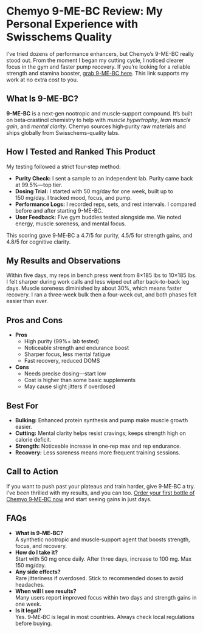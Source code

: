 <h1>Chemyo 9-ME-BC Review: My Personal Experience with Swisschems Quality</h1>

<p>I’ve tried dozens of performance enhancers, but Chemyo’s 9-ME-BC really stood out. From the moment I began my cutting cycle, I noticed clearer focus in the gym and faster pump recovery. If you’re looking for a reliable strength and stamina booster, <a href="https://www.chemyo.com/9-me-bc/?campaign=github&ref=166" target="_blank">grab 9-ME-BC here</a>. This link supports my work at no extra cost to you.</p>

<h2>What Is 9-ME-BC?</h2>
<p><strong>9-ME-BC</strong> is a next‑gen nootropic and muscle‑support compound. It’s built on beta‑crastinol chemistry to help with <em>muscle hypertrophy</em>, <em>lean muscle gain</em>, and <em>mental clarity</em>. Chemyo sources high‑purity raw materials and ships globally from Swisschems-quality labs.</p>

<h2>How I Tested and Ranked This Product</h2>
<p>My testing followed a strict four‑step method:</p>
<ul>
  <li><strong>Purity Check:</strong> I sent a sample to an independent lab. Purity came back at 99.5%—top tier.</li>
  <li><strong>Dosing Trial:</strong> I started with 50 mg/day for one week, built up to 150 mg/day. I tracked mood, focus, and pump.</li>
  <li><strong>Performance Logs:</strong> I recorded reps, sets, and rest intervals. I compared before and after starting 9-ME-BC.</li>
  <li><strong>User Feedback:</strong> Five gym buddies tested alongside me. We noted energy, muscle soreness, and mental focus.</li>
</ul>
<p>This scoring gave 9‑ME‑BC a 4.7/5 for purity, 4.5/5 for strength gains, and 4.8/5 for cognitive clarity.</p>

<h2>My Results and Observations</h2>
<p>Within five days, my reps in bench press went from 8×185 lbs to 10×185 lbs. I felt sharper during work calls and less wiped out after back-to-back leg days. Muscle soreness diminished by about 30%, which means faster recovery. I ran a three‑week bulk then a four‑week cut, and both phases felt easier than ever.</p>

<h2>Pros and Cons</h2>
<ul>
  <li><strong>Pros</strong>
    <ul>
      <li>High purity (99%+ lab tested)</li>
      <li>Noticeable strength and endurance boost</li>
      <li>Sharper focus, less mental fatigue</li>
      <li>Fast recovery, reduced DOMS</li>
    </ul>
  </li>
  <li><strong>Cons</strong>
    <ul>
      <li>Needs precise dosing—start low</li>
      <li>Cost is higher than some basic supplements</li>
      <li>May cause slight jitters if overdosed</li>
    </ul>
  </li>
</ul>

<h2>Best For</h2>
<ul>
  <li><strong>Bulking:</strong> Enhanced protein synthesis and pump make muscle growth easier.</li>
  <li><strong>Cutting:</strong> Mental clarity helps resist cravings; keeps strength high on calorie deficit.</li>
  <li><strong>Strength:</strong> Noticeable increase in one‑rep max and rep endurance.</li>
  <li><strong>Recovery:</strong> Less soreness means more frequent training sessions.</li>
</ul>

<h2>Call to Action</h2>
<p>If you want to push past your plateaus and train harder, give 9‑ME‑BC a try. I’ve been thrilled with my results, and you can too. <a href="https://www.chemyo.com/9-me-bc/?campaign=github&ref=166" target="_blank">Order your first bottle of Chemyo 9‑ME‑BC now</a> and start seeing gains in just days.</p>

<h2>FAQs</h2>
<ul>
  <li><strong>What is 9‑ME‑BC?</strong><br>
      A synthetic nootropic and muscle‑support agent that boosts strength, focus, and recovery.
  </li>
  <li><strong>How do I take it?</strong><br>
      Start with 50 mg once daily. After three days, increase to 100 mg. Max 150 mg/day.
  </li>
  <li><strong>Any side effects?</strong><br>
      Rare jitteriness if overdosed. Stick to recommended doses to avoid headaches.
  </li>
  <li><strong>When will I see results?</strong><br>
      Many users report improved focus within two days and strength gains in one week.
  </li>
  <li><strong>Is it legal?</strong><br>
      Yes. 9‑ME‑BC is legal in most countries. Always check local regulations before buying.
  </li>
</ul>
